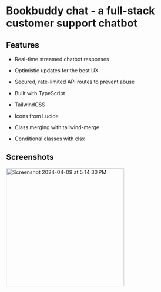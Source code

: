 # Bookbuddy chat - a full-stack customer support chatbot

## Features

- Real-time streamed chatbot responses

- Optimistic updates for the best UX

- Secured, rate-limited API routes to prevent abuse

- Built with TypeScript

- TailwindCSS

- Icons from Lucide

- Class merging with tailwind-merge

- Conditional classes with clsx

## Screenshots
<img width="321" alt="Screenshot 2024-04-09 at 5 14 30 PM" src="https://github.com/ahsanbilal712/bookbuddy/assets/93867941/a4b17646-a247-4e96-896d-2e17582d1985">
